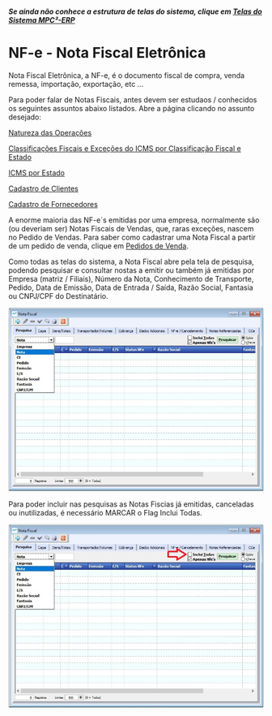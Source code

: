 ﻿---
layout: default
---

##### Se ainda não conhece a estrutura de telas do sistema, clique em <a href="https://mpc2erp.github.io/Pages/Telas" target="_blank">Telas do Sistema MPC²-ERP</a>

# NF-e - Nota Fiscal Eletrônica
 
Nota Fiscal Eletrônica, a NF-e, é o documento fiscal de compra, venda remessa, importação, exportação, etc ... 

Para poder falar de Notas Fiscais, antes devem ser estudaos / conhecidos os seguintes assuntos abaixo listados. Abre a página clicando no assunto desejado:

<a href="https://mpc2erp.github.io/Pages/Natureza" target="_blank">Natureza das Operações</a> 

<a href="https://mpc2erp.github.io/Pages/ClasFis" target="_blank">Classificações Fiscais e Exceções do ICMS por Classificação Fiscal e Estado</a> 

<a href="https://mpc2erp.github.io/Pages/ICMS_UF" target="_blank">ICMS por Estado</a> 

<a href="https://mpc2erp.github.io/Pages/Clientes" target="_blank">Cadastro de Clientes</a> 

<a href="https://mpc2erp.github.io/Pages/Fornecedores" target="_blank">Cadastro de Fornecedores</a> 

A enorme maioria das NF-e´s emitidas por uma empresa, normalmente são (ou deveriam ser) Notas Fiscais de Vendas, que, raras exceções, nascem no Pedido de Vendas. Para saber como cadastrar uma Nota Fiscal a partir de um pedido de venda, clique em <a href="https://mpc2erp.github.io/Pages/Fornecedores" target="_blank">Pedidos de Venda</a>.

Como todas as telas do sistema, a Nota Fiscal abre pela tela de pesquisa, podendo pesquisar e consultar nostas a emitir ou também já emitidas por Empresa (matriz / Filiais), Número da Nota, Conhecimento de Transporte, Pedido, Data de Emissão, Data de Entrada / Saída, Razão Social, Fantasia ou CNPJ/CPF do Destinatário.

![](Img/NotaFiscal01.jpg) 

Para poder incluir nas pesquisas as Notas Fiscias já emitidas, canceladas ou inutilizadas, é necessário MARCAR o Flag Inclui Todas.

![](Img/NotaFiscal02.jpg) 

